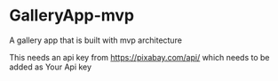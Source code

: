 # GalleryApp-mvp
A gallery app that is built with mvp architecture

This needs an api key from https://pixabay.com/api/ which needs to be added as 
<string name="api_key">Your Api key </string>
